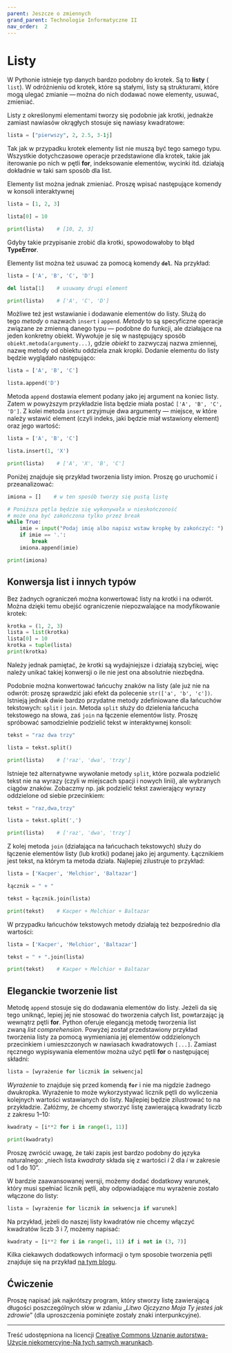 ```yaml
---
parent: Jeszcze o zmiennych
grand_parent: Technologie Informatyczne II
nav_order:  2
---
```


# Listy

W Pythonie istnieje typ danych bardzo podobny do krotek. Są to **listy** ( `list`). W odróżnieniu od krotek, które są stałymi, listy są strukturami, które mogą ulegać zmianie — można do nich dodawać nowe elementy, usuwać, zmieniać.

Listy z określonymi elementami tworzy się podobnie jak krotki, jednakże zamiast nawiasów okrągłych stosuje się nawiasy kwadratowe:

```python
lista = ["pierwszy", 2, 2.5, 3-1j]
```

Tak jak w przypadku krotek elementy list nie muszą być tego samego typu. Wszystkie dotychczasowe operacje przedstawione dla krotek, takie jak iterowanie po nich w pętli **for**, indeksowanie elementów, wycinki itd. działają dokładnie w taki sam sposób dla list.

Elementy list można jednak zmieniać. Proszę wpisać następujące komendy w konsoli interaktywnej

```python
lista = [1, 2, 3]

lista[0] = 10

print(lista)    # [10, 2, 3]
```

Gdyby takie przypisanie zrobić dla krotki, spowodowałoby to błąd **TypeError**.

Elementy list można też usuwać za pomocą komendy **`del`**. Na przykład:

```python
lista = ['A', 'B', 'C', 'D']

del lista[1]    # usuwamy drugi element

print(lista)    # ['A', 'C', 'D']
```

Możliwe też jest wstawianie i dodawanie elementów do listy. Służą do tego _metody_ o nazwach `insert` i `append`. _Metody_ to są specyficzne operacje związane ze zmienną danego typu — podobne do funkcji, ale działające na jeden konkretny obiekt. Wywołuje je się w następujący sposób `obiekt.metoda(argumenty...)`, gdzie _obiekt_ to zazwyczaj nazwa zmiennej, nazwę metody od obiektu oddziela znak kropki. Dodanie elementu do listy będzie wyglądało następująco:

```python
lista = ['A', 'B', 'C']

lista.append('D')
```

Metoda `append` dostawia element podany jako jej argument na koniec listy. Zatem w powyższym przykładzie lista będzie miała postać `['A', 'B', 'C', 'D']`. Z kolei metoda `insert` przyjmuje dwa argumenty — miejsce, w które należy wstawić element (czyli indeks, jaki będzie miał wstawiony element) oraz jego wartość:

```python
lista = ['A', 'B', 'C']

lista.insert(1, 'X')

print(lista)    # ['A', 'X', 'B', 'C']
```

Poniżej znajduje się przykład tworzenia listy imion. Proszę go uruchomić i przeanalizować:

```python
imiona = []    # w ten sposób tworzy się pustą listę

# Poniższa pętla będzie się wykonywała w nieskończoność
# może ona być zakończona tylko przez break
while True:
    imie = input("Podaj imię albo napisz wstaw kropkę by zakończyć: ")
    if imie == '.':
        break
    imiona.append(imie)

print(imiona)
```

## Konwersja list i innych typów

Bez żadnych ograniczeń można konwertować listy na krotki i na odwrót. Można dzięki temu obejść ograniczenie niepozwalające na modyfikowanie krotek:

```python
krotka = (1, 2, 3)
lista = list(krotka)
lista[0] = 10
krotka = tuple(lista)
print(krotka)
```

Należy jednak pamiętać, że krotki są wydajniejsze i działają szybciej, więc należy unikać takiej konwersji o ile nie jest ona absolutnie niezbędna.

Podobnie można konwertować łańcuchy znaków na listy (ale już nie na odwrót: proszę sprawdzić jaki efekt da polecenie `str(['a', 'b', 'c'])`. Istnieją jednak dwie bardzo przydatne metody zdefiniowane dla łańcuchów tekstowych: `split` i `join`. Metoda `split` służy do dzielenia łańcucha tekstowego na słowa, zaś `join` na łączenie elementów listy. Proszę spróbować samodzielnie podzielić tekst w interaktywnej konsoli:

```python
tekst = "raz dwa trzy"

lista = tekst.split()

print(lista)    # ['raz', 'dwa', 'trzy']
```

Istnieje też alternatywne wywołanie metody `split`, które pozwala podzielić tekst nie na wyrazy (czyli w miejscach spacji i nowych linii), ale wybranych ciągów znaków. Zobaczmy np. jak podzielić tekst zawierający wyrazy oddzielone od siebie przecinkiem:

```python
tekst = "raz,dwa,trzy"

lista = tekst.split(',')

print(lista)    # ['raz', 'dwa', 'trzy']
```

Z kolej metoda `join` (działająca na łańcuchach tekstowych) służy do łączenie elementów listy (lub krotki) podanej jako jej argumenty. Łącznikiem jest tekst, na którym ta metoda działa. Najlepiej zilustruje to przykład:

```python
lista = ['Kacper', 'Melchior', 'Baltazar']

łącznik = " + "

tekst = łącznik.join(lista)

print(tekst)    # Kacper + Melchior + Baltazar
```

W przypadku łańcuchów tekstowych metody działają też bezpośrednio dla wartości:

```python
lista = ['Kacper', 'Melchior', 'Baltazar']

tekst = " + ".join(lista)

print(tekst)    # Kacper + Melchior + Baltazar
```

## Eleganckie tworzenie list

Metodę `append` stosuje się do dodawania elementów do listy. Jeżeli da się tego uniknąć, lepiej jej nie stosować do tworzenia całych list, powtarzając ją wewnątrz pętli **for**. Python oferuje elegancją metodę tworzenia list zwaną _list comprehension_. Powyżej został przedstawiony przykład tworzenia listy za pomocą wymieniania jej elementów oddzielonych przecinkiem i umieszczonych w nawiasach kwadratowych `[...]`. Zamiast ręcznego wypisywania elementów można użyć pętli **for** o następującej składni:

```python
lista = [wyrażenie for licznik in sekwencja]
```

_Wyrażenie_ to znajduje się przed komendą **`for`** i nie ma nigdzie żadnego dwukropka. Wyrażenie to może wykorzystywać licznik pętli do wyliczenia kolejnych wartości wstawianych do listy. Najlepiej będzie zilustrować to na przykładzie. Załóżmy, że chcemy stworzyć listę zawierającą kwadraty liczb z zakresu 1–10:

```python
kwadraty = [i**2 for i in range(1, 11)]

print(kwadraty)
```

Proszę zwrócić uwagę, że taki zapis jest bardzo podobny do języka naturalnego: „niech lista _kwadraty_ składa się z wartości _i_ 2 dla _i_ w zakresie od 1 do 10”.

W bardzie zaawansowanej wersji, możemy dodać dodatkowy warunek, który musi spełniać licznik pętli, aby odpowiadające mu wyrażenie zostało włączone do listy:

```python
lista = [wyrażenie for licznik in sekwencja if warunek]
```

Na przykład, jeżeli do naszej listy kwadratów nie chcemy włączyć kwadratów liczb 3 i 7, możemy napisać:

```python
kwadraty = [i**2 for i in range(1, 11) if i not in (3, 7)]
```

Kilka ciekawych dodatkowych informacji o tym sposobie tworzenia pętli znajduje się na przykład [na tym blogu](https://programeria.pl/2018/08/29/list-comprehensions/).

## Ćwiczenie

Proszę napisać jak najkrótszy program, który stworzy listę zawierającą długości poszczególnych słów w zdaniu „_Litwo Ojczyzno Moja Ty jesteś jak zdrowie_” (dla uproszczenia pominięte zostały znaki interpunkcyjne).


---

Treść udostępniona na licencji [Creative Commons Uznanie autorstwa-Użycie niekomercyjne-Na tych samych warunkach](https://creativecommons.org/licenses/by-nc-sa/4.0/deed.pl).
